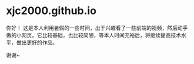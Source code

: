 # xjc2000.github.io
你好！
这是本人利用暑假的一些时间，出于兴趣看了一些前端的视频，然后动手做的小网页。它比较基础，也比较简陋，等本人时间充裕后，将继续提高技术水平，做出更好的作品。

谢谢~